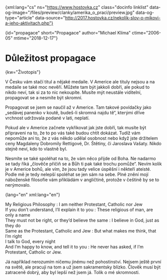 
{xml:lang="cs" ns="https://www.hostovka.cz" class="docinfo linklist" data-og-image="/files/preview/clanky/amerika\_o\_praci/preview.jpg" data-og-type="article" data-source="http://2017.hostovka.cz/nekolik-slov-o-mikovi-a-jeho-aktivitach.php"}

{id="propagace" short="Propagace" author="Michael Klíma" ctime="2006-05" mtime="2018-12-17"}

# Důležitost propagace

{kw="Životopis"}

V Česku vám stačí titul a nějaké medaile. V Americe ale tituly nejsou a na medaile se také moc nevěří. Můžete tam být jakkoli dobří, ale pokud to nikdo neví, tak si za to nic nekoupíte. Musíte mýt neustále viditelní, propagovat se a nesmíte být skromní.

Propagovat se jsem se naučil až v Americe. Tam takové povídačky jako „sedávej panenko v koutě, budeš-li skromná najdu tě“, kterými dříve vrchnost udržovala podané v lati, neplatí.

Pokud ale v Americe začnete vykřikovat jak jste dobří, tak musíte být připraveni na to, že to po vás také budou chtít dokázat. Tudíž vám nepomůže ani to, že z vás někdo udělal osobnost nebo když jste držitelem ceny Magdaleny Dobromily Rettigové, Dr. Štětiny, či Jaroslava Vašaty. Nikdo stejně neví, kdo to vlastně byl.

Nesmíte se také spoléhat na to, že vám něco přijde od Boha. Ne nadarmo se tady říká „člověče přičiň se a Bůh ti pak také trochu pomůže“. Nevím kolik je v Americe bohů, ale vím, že jsou tady velice úspěšní i někteří ateisté. Podle mě je tedy nelepší spoléhat se jen sám na sebe. Plné znění mojí náboženské filosofie vám přikládám v angličtině, protože v češtině by se to nerýmovalo.

{lang="en" xml:lang="en"}

My Religious Philosophy
:   I am neither Protestant, Catholic nor Jew  
    If you don’t understand, I’ll explain it to you
:   These religious of man, are only a name  
    They must not be right, or they’d believe the same
:   I believe in God, just as they do  
    Same as the Protestant, Catholic and Jew
:   But what makes me think, that I’m right  
    I talk to God, every night  
    And I’m happy to know, and tell it to you
:   He never has asked, if I’m Protestant, Catholic or Jew.

Já například nerozumím ničemu jinému než pohostinství. Nejsem ještě první na světě, ale pracuji na tom a už jsem sakramentsky blízko. Člověk musí být zatraceně dobrý, aby byl lepší než jsem já. Tolik o mé skromnosti.

